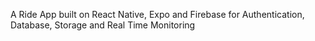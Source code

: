A Ride App built on React Native, Expo and Firebase for Authentication, Database, Storage and Real Time Monitoring
